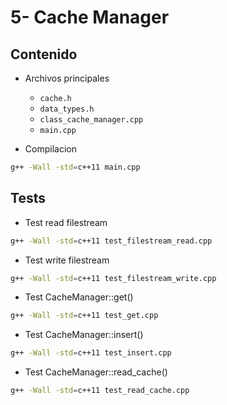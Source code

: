 # 5- Cache Manager

## Contenido

- Archivos principales
    - `cache.h`
    - `data_types.h`
    - `class_cache_manager.cpp`
    - `main.cpp`

- Compilacion

```sh
g++ -Wall -std=c++11 main.cpp
```


## Tests

- Test read filestream 
```sh
g++ -Wall -std=c++11 test_filestream_read.cpp
```

- Test write filestream 
```sh
g++ -Wall -std=c++11 test_filestream_write.cpp
```

- Test CacheManager::get()
```sh
g++ -Wall -std=c++11 test_get.cpp
```

- Test CacheManager::insert()
```sh
g++ -Wall -std=c++11 test_insert.cpp
```

- Test CacheManager::read_cache()
```sh
g++ -Wall -std=c++11 test_read_cache.cpp
```

